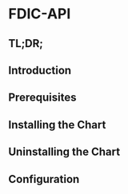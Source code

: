 # FDIC-API

## TL;DR;

## Introduction

## Prerequisites

## Installing the Chart

## Uninstalling the Chart

## Configuration
